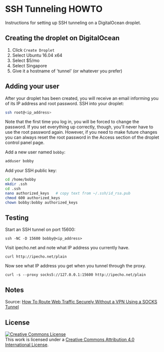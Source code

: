 # SSH Tunneling HOWTO

Instructions for setting up SSH tunneling on a DigitalOcean droplet.

## Creating the droplet on DigitalOcean

1. Click `Create Droplet`
1. Select Ubuntu 16.04 x64
1. Select $5/mo
1. Select Singapore
1. Give it a hostname of 'tunnel' (or whatever you prefer)

## Adding your user

After your droplet has been created, you will receive an email informing you of its IP address and root password. SSH into your droplet:

```bash
ssh root@<ip_address>
```

Note that the first time you log in, you will be forced to change the password. If you set everything up correctly, though, you'll never have to use the root password again. However, if you need to make future changes you can always reset the root password in the Access section of the droplet control panel page.

Add a new user named `bobby`:

```bash
adduser bobby
```

Add your SSH public key:

```bash
cd /home/bobby
mkdir .ssh
cd .ssh
nano authorized_keys   # copy text from ~/.ssh/id_rsa.pub
chmod 600 authorized_keys
chown bobby:bobby authorized_keys
```

## Testing

Start an SSH tunnel on port 15600:

```
ssh -NC -D 15600 bobby@<ip_address>
```

Visit ipecho.net and note what IP address you currently have.

```
curl http://ipecho.net/plain
```

Now see what IP address you get when you tunnel through the proxy.

```
curl -s --proxy socks5://127.0.0.1:15600 http://ipecho.net/plain
```

## Notes

Source: [How To Route Web Traffic Securely Without a VPN Using a SOCKS Tunnel](https://www.digitalocean.com/community/tutorials/how-to-route-web-traffic-securely-without-a-vpn-using-a-socks-tunnel)

## License

<a rel="license" href="http://creativecommons.org/licenses/by/4.0/"><img alt="Creative Commons License" style="border-width:0" src="https://i.creativecommons.org/l/by/4.0/88x31.png" /></a><br />This work is licensed under a <a rel="license" href="http://creativecommons.org/licenses/by/4.0/">Creative Commons Attribution 4.0 International License</a>.
